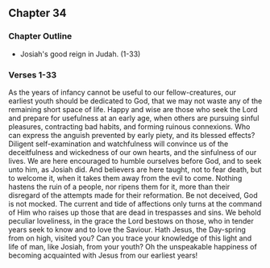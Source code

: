 ## Chapter 34

### Chapter Outline

- Josiah's good reign in Judah. (1-33)

### Verses 1-33

As the years of infancy cannot be useful to our fellow-creatures, our earliest youth should be dedicated to God, that we may not waste any of the remaining short space of life. Happy and wise are those who seek the Lord and prepare for usefulness at an early age, when others are pursuing sinful pleasures, contracting bad habits, and forming ruinous connexions. Who can express the anguish prevented by early piety, and its blessed effects? Diligent self-examination and watchfulness will convince us of the deceitfulness and wickedness of our own hearts, and the sinfulness of our lives. We are here encouraged to humble ourselves before God, and to seek unto him, as Josiah did. And believers are here taught, not to fear death, but to welcome it, when it takes them away from the evil to come. Nothing hastens the ruin of a people, nor ripens them for it, more than their disregard of the attempts made for their reformation. Be not deceived, God is not mocked. The current and tide of affections only turns at the command of Him who raises up those that are dead in trespasses and sins. We behold peculiar loveliness, in the grace the Lord bestows on those, who in tender years seek to know and to love the Saviour. Hath Jesus, the Day-spring from on high, visited you? Can you trace your knowledge of this light and life of man, like Josiah, from your youth? Oh the unspeakable happiness of becoming acquainted with Jesus from our earliest years!



